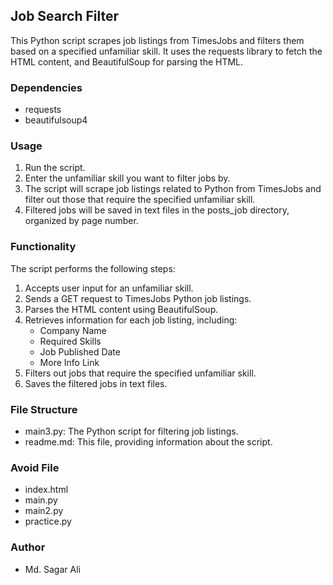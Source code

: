 ## Job Search Filter
This Python script scrapes job listings from TimesJobs and filters them based on a specified unfamiliar skill. It uses the requests library to fetch the HTML content, and BeautifulSoup for parsing the HTML.

### Dependencies
- requests
- beautifulsoup4

### Usage
1. Run the script.
2. Enter the unfamiliar skill you want to filter jobs by.
3. The script will scrape job listings related to Python from TimesJobs and filter out those that require the specified unfamiliar skill.
4. Filtered jobs will be saved in text files in the posts_job directory, organized by page number.

### Functionality
The script performs the following steps:

1. Accepts user input for an unfamiliar skill.
2. Sends a GET request to TimesJobs Python job listings.
3. Parses the HTML content using BeautifulSoup.
4. Retrieves information for each job listing, including:
   - Company Name
   - Required Skills
   - Job Published Date
   - More Info Link
5. Filters out jobs that require the specified unfamiliar skill.
6. Saves the filtered jobs in text files.

### File Structure

- main3.py: The Python script for filtering job listings.
- readme.md: This file, providing information about the script.

### Avoid File
- index.html
- main.py
- main2.py
- practice.py

### Author
- Md. Sagar Ali

